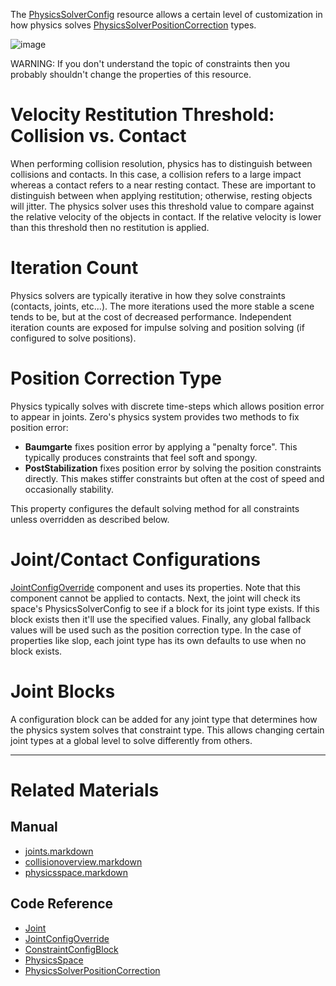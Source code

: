 The [PhysicsSolverConfig](https://github.com/ZilchEngine/ZilchDocs/blob/master/code_reference/class_reference/physicssolverconfig.markdown) resource allows a certain level of customization in how physics solves [PhysicsSolverPositionCorrection](https://github.com/ZilchEngine/ZilchDocs/blob/master/code_reference/enum_reference.markdown#physicssolverpositioncor) types.



![image](https://media.githubusercontent.com/media/ZilchEngine/ZilchFiles/master/doc_files/47497.png)


WARNING: If you don't understand the topic of constraints then you probably shouldn't change the properties of this resource.

 #  Velocity Restitution Threshold: Collision vs. Contact
When performing collision resolution, physics has to distinguish between collisions and contacts. In this case, a collision refers to a large impact whereas a contact refers to a near resting contact. These are important to distinguish between when applying restitution; otherwise, resting objects will jitter. The physics solver uses this threshold value to compare against the relative velocity of the objects in contact. If the relative velocity is lower than this threshold then no restitution is applied.

 #  Iteration Count
Physics solvers are typically iterative in how they solve constraints (contacts, joints, etc...). The more iterations used the more stable a scene tends to be, but at the cost of decreased performance. Independent iteration counts are exposed for impulse solving and position solving (if configured to solve positions).

 #  Position Correction Type
Physics typically solves with discrete time-steps which allows position error to appear in joints. Zero's physics system provides two methods to fix position error:
 - **Baumgarte** fixes position error by applying a "penalty force". This typically produces constraints that feel soft and spongy.
 - **PostStabilization** fixes position error by solving the position constraints directly. This makes stiffer constraints but often at the cost of speed and occasionally stability.
 
This property configures the default solving method for all constraints unless overridden as described below.

 #  Joint/Contact Configurations
[JointConfigOverride](https://github.com/ZilchEngine/ZilchDocs/blob/master/code_reference/class_reference/jointconfigoverride.markdown) component and uses its properties. Note that this component cannot be applied to contacts. Next, the joint will check its space's PhysicsSolverConfig to see if a block for its joint type exists. If this block exists then it'll use the specified values. Finally, any global fallback values will be used such as the position correction type. In the case of properties like slop, each joint type has its own defaults to use when no block exists.

 #  Joint Blocks
A configuration block can be added for any joint type that determines how the physics system solves that constraint type. This allows changing certain joint types at a global level to solve differently from others.

---

 #  Related Materials
 ##  Manual
- [joints.markdown](https://github.com/ZilchEngine/ZilchDocs/blob/master/zero_editor_documentation/zeromanual/physics/joints.markdown)
- [collisionoverview.markdown](https://github.com/ZilchEngine/ZilchDocs/blob/master/zero_editor_documentation/zeromanual/physics/collisionoverview.markdown)
- [physicsspace.markdown](https://github.com/ZilchEngine/ZilchDocs/blob/master/zero_editor_documentation/zeromanual/physics/physicsspace.markdown)

 ##  Code Reference
- [Joint](https://github.com/ZilchEngine/ZilchDocs/blob/master/code_reference/class_reference/joint.markdown)
- [JointConfigOverride](https://github.com/ZilchEngine/ZilchDocs/blob/master/code_reference/class_reference/jointconfigoverride.markdown)
- [ConstraintConfigBlock](https://github.com/ZilchEngine/ZilchDocs/blob/master/code_reference/class_reference/constraintconfigblock.markdown)
- [PhysicsSpace](https://github.com/ZilchEngine/ZilchDocs/blob/master/code_reference/class_reference/physicsspace.markdown)
- [PhysicsSolverPositionCorrection](https://github.com/ZilchEngine/ZilchDocs/blob/master/code_reference/enum_reference.markdown#physicssolverpositioncor) 

 